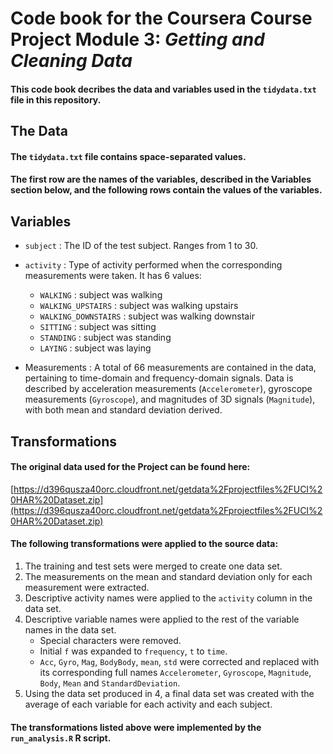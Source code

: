 # Code book for the Coursera Course Project Module 3: *Getting and Cleaning Data*

#### This code book decribes the data and variables used in the `tidydata.txt` file in this repository.

## The Data

#### The `tidydata.txt` file contains space-separated values.

#### The first row are the names of the variables, described in the Variables section below, and the following rows contain the values of the variables.

## Variables

* `subject` : The ID of the test subject. Ranges from 1 to 30.

* `activity` : Type of activity performed when the corresponding measurements were taken. It has 6 values:

	+ `WALKING` : subject was walking
	+ `WALKING_UPSTAIRS` : subject was walking upstairs
	+ `WALKING_DOWNSTAIRS` : subject was walking downstair
	+ `SITTING` : subject was sitting
	+ `STANDING` : subject was standing
	+ `LAYING` : subject was laying


* Measurements : A total of 66 measurements are contained in the data, pertaining to time-domain and frequency-domain signals. Data is described by acceleration measurements (`Accelerometer`), gyroscope measurements (`Gyroscope`), and magnitudes of 3D signals (`Magnitude`), with both mean and standard deviation derived.

## Transformations

#### The original data used for the Project can be found here:

[https://d396qusza40orc.cloudfront.net/getdata%2Fprojectfiles%2FUCI%20HAR%20Dataset.zip](https://d396qusza40orc.cloudfront.net/getdata%2Fprojectfiles%2FUCI%20HAR%20Dataset.zip)

#### The following transformations were applied to the source data:

1. The training and test sets were merged to create one data set.
2. The measurements on the mean and standard deviation only for each measurement were extracted.
3. Descriptive activity names were applied to the `activity` column in the data set.
4. Descriptive variable names were applied to the rest of the variable names in the data set.
	+ Special characters were removed.
	+ Initial `f` was expanded to `frequency`, `t` to `time`.
	+ `Acc`, `Gyro`, `Mag`, `BodyBody`, `mean`, `std` were corrected and replaced with its corresponding full names `Accelerometer`, `Gyroscope`, `Magnitude`, `Body`, `Mean` and `StandardDeviation`.
5. Using the data set produced in 4, a final data set was created with the average of each variable for each activity and each subject.

#### The transformations listed above were implemented by the `run_analysis.R` R script.


